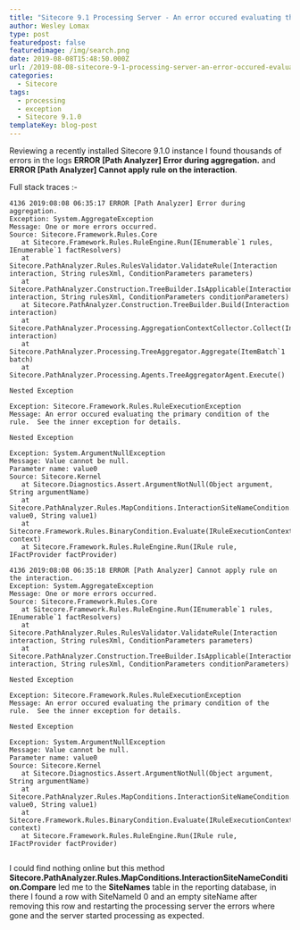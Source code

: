 ```yaml
---
title: "Sitecore 9.1 Processing Server - An error occured evaluating the primary condition of the rule"
author: Wesley Lomax
type: post
featuredpost: false
featuredimage: /img/search.png
date: 2019-08-08T15:48:50.000Z
url: /2019-08-08-sitecore-9-1-processing-server-an-error-occured-evaluating-the-primary-condition-of-the-rule/
categories:
  - Sitecore
tags:
  - processing
  - exception
  - Sitecore 9.1.0
templateKey: blog-post
---
```


Reviewing a recently installed Sitecore 9.1.0 instance I found thousands of errors in the logs **ERROR [Path Analyzer] Error during aggregation.** and **ERROR [Path Analyzer] Cannot apply rule on the interaction**.

Full stack traces :-

```
4136 2019:08:08 06:35:17 ERROR [Path Analyzer] Error during aggregation.
Exception: System.AggregateException
Message: One or more errors occurred.
Source: Sitecore.Framework.Rules.Core
   at Sitecore.Framework.Rules.RuleEngine.Run(IEnumerable`1 rules, IEnumerable`1 factResolvers)
   at Sitecore.PathAnalyzer.Rules.RulesValidator.ValidateRule(Interaction interaction, String rulesXml, ConditionParameters parameters)
   at Sitecore.PathAnalyzer.Construction.TreeBuilder.IsApplicable(Interaction interaction, String rulesXml, ConditionParameters conditionParameters)
   at Sitecore.PathAnalyzer.Construction.TreeBuilder.Build(Interaction interaction)
   at Sitecore.PathAnalyzer.Processing.AggregationContextCollector.Collect(Interaction interaction)
   at Sitecore.PathAnalyzer.Processing.TreeAggregator.Aggregate(ItemBatch`1 batch)
   at Sitecore.PathAnalyzer.Processing.Agents.TreeAggregatorAgent.Execute()

Nested Exception

Exception: Sitecore.Framework.Rules.RuleExecutionException
Message: An error occured evaluating the primary condition of the rule.  See the inner exception for details.

Nested Exception

Exception: System.ArgumentNullException
Message: Value cannot be null.
Parameter name: value0
Source: Sitecore.Kernel
   at Sitecore.Diagnostics.Assert.ArgumentNotNull(Object argument, String argumentName)
   at Sitecore.PathAnalyzer.Rules.MapConditions.InteractionSiteNameCondition.Compare(String value0, String value1)
   at Sitecore.Framework.Rules.BinaryCondition.Evaluate(IRuleExecutionContext context)
   at Sitecore.Framework.Rules.RuleEngine.Run(IRule rule, IFactProvider factProvider)

```

```
4136 2019:08:08 06:35:18 ERROR [Path Analyzer] Cannot apply rule on the interaction.
Exception: System.AggregateException
Message: One or more errors occurred.
Source: Sitecore.Framework.Rules.Core
   at Sitecore.Framework.Rules.RuleEngine.Run(IEnumerable`1 rules, IEnumerable`1 factResolvers)
   at Sitecore.PathAnalyzer.Rules.RulesValidator.ValidateRule(Interaction interaction, String rulesXml, ConditionParameters parameters)
   at Sitecore.PathAnalyzer.Construction.TreeBuilder.IsApplicable(Interaction interaction, String rulesXml, ConditionParameters conditionParameters)

Nested Exception

Exception: Sitecore.Framework.Rules.RuleExecutionException
Message: An error occured evaluating the primary condition of the rule.  See the inner exception for details.

Nested Exception

Exception: System.ArgumentNullException
Message: Value cannot be null.
Parameter name: value0
Source: Sitecore.Kernel
   at Sitecore.Diagnostics.Assert.ArgumentNotNull(Object argument, String argumentName)
   at Sitecore.PathAnalyzer.Rules.MapConditions.InteractionSiteNameCondition.Compare(String value0, String value1)
   at Sitecore.Framework.Rules.BinaryCondition.Evaluate(IRuleExecutionContext context)
   at Sitecore.Framework.Rules.RuleEngine.Run(IRule rule, IFactProvider factProvider)


```
I could find nothing online but this method **Sitecore.PathAnalyzer.Rules.MapConditions.InteractionSiteNameCondition.Compare** led me to the **SiteNames** table in the reporting database, in there I found a row with SiteNameId 0 and an empty siteName after removing this row and restarting the processing server the errors where gone and the server started processing as expected.
